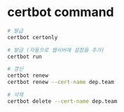 # certbot command

```sh
# 발급
certbot certonly

# 발급 (자동으로 웹서버에 설정을 추가)
certbot run

# 갱신
certbot renew
certbot renew --cert-name dep.team

# 삭제
certbot delete --cert-name dep.team
```
